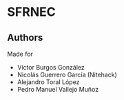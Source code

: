 SFRNEC
======

Authors
-------
Made for
* Víctor Burgos González
* Nicolás Guerrero García (Nitehack)
* Alejandro Toral López
* Pedro Manuel Vallejo Muñoz
